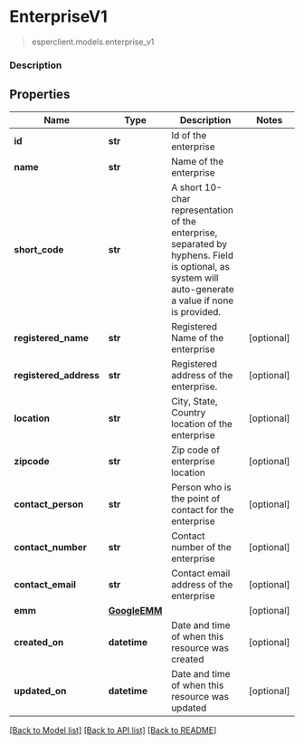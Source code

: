 # EnterpriseV1
> esperclient.models.enterprise_v1

### Description

## Properties
Name | Type | Description | Notes
------------ | ------------- | ------------- | -------------
**id** | **str** | Id of the enterprise | 
**name** | **str** | Name of the enterprise | 
**short_code** | **str** | A short 10-char representation of the enterprise, separated by hyphens. Field is optional, as system will auto-generate a value if none is provided. | 
**registered_name** | **str** | Registered Name of the enterprise | [optional] 
**registered_address** | **str** | Registered address of the enterprise. | [optional] 
**location** | **str** | City, State, Country location of the enterprise | [optional] 
**zipcode** | **str** | Zip code of enterprise location | [optional] 
**contact_person** | **str** | Person who is the point of contact for the enterprise | [optional] 
**contact_number** | **str** | Contact number of the enterprise | [optional] 
**contact_email** | **str** | Contact email address of the enterprise | [optional] 
**emm** | [**GoogleEMM**](GoogleEMM.md) |  | [optional] 
**created_on** | **datetime** | Date and time of when this resource was created | [optional] 
**updated_on** | **datetime** | Date and time of when this resource was updated | [optional] 

[[Back to Model list]](../README.md#documentation-for-models) [[Back to API list]](../README.md#documentation-for-api-endpoints) [[Back to README]](../README.md)


